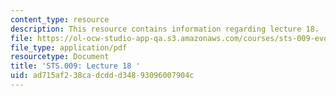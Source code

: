 ```yaml
---
content_type: resource
description: This resource contains information regarding lecture 18.
file: https://ol-ocw-studio-app-qa.s3.amazonaws.com/courses/sts-009-evolution-and-society-spring-2012/ad715af238cadcddd34893096007904c_MITSTS_009S12_lec18.pdf
file_type: application/pdf
resourcetype: Document
title: 'STS.009: Lecture 18 '
uid: ad715af2-38ca-dcdd-d348-93096007904c
---
```


